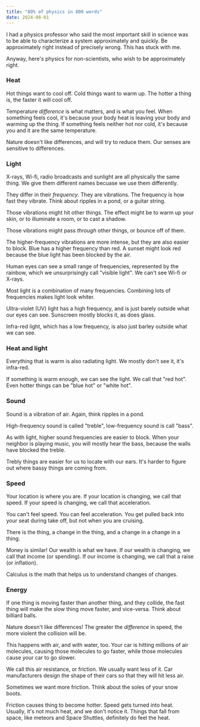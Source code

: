 ```yaml
---
title: "80% of physics in 800 words"
date: 2024-08-01
---
```


I had a physics professor who said the most important skill in science was to be able to characterize a system approximately and quickly. Be approximately right instead of precisely wrong. This has stuck with me.

Anyway, here's physics for non-scientists, who wish to be approximately right.

### Heat

Hot things want to cool off. Cold things want to warm up. The hotter a thing is, the faster it will cool off.

Temperature _difference_ is what matters, and is what you feel. When something feels cool, it's because your body heat is leaving your body and warming up the thing. If something feels neither hot nor cold, it's because you and it are the same temperature.

Nature doesn't like differences, and will try to reduce them. Our senses are sensitive to differences.

### Light

X-rays, Wi-fi, radio broadcasts and sunlight are all physically the same thing. We give them different names becuase we use them differently.

They differ in their _frequency_. They are vibrations. The frequency is how fast they vibrate. Think about ripples in a pond, or a guitar string.

Those vibrations might hit other things. The effect might be to warm up your skin, or to illuminate a room, or to cast a shadow.

Those vibrations might pass _through_ other things, or bounce off of them.

The higher-frequency vibrations are more intense, but they are also easier to block. Blue has a higher frequency than red. A sunset might look red because the blue light has been blocked by the air.

Human eyes can see a small range of frequencies, represented by the rainbow, which we unsurprisingly call "visible light". We can't see Wi-fi or X-rays.

Most light is a combination of many frequencies. Combining lots of frequencies makes light look whiter.

Ultra-violet (UV) light has a high frequency, and is just barely outside what our eyes can see. Sunscreen mostly blocks it, as does glass.

Infra-red light, which has a low frequency, is also just barley outside what we can see.

### Heat and light

Everything that is warm is also radiating light. We mostly don't see it, it's infra-red.

If something is warm enough, we can see the light. We call that "red hot". Even hotter things can be "blue hot" or "white hot".

### Sound

Sound is a vibration of air. Again, think ripples in a pond.

High-frequency sound is called "treble", low-frequency sound is call "bass".

As with light, higher sound frequencies are easier to block. When your neighbor is playing music, you will mostly hear the bass, because the walls have blocked the treble.

Trebly things are easier for us to locate with our ears. It's harder to figure out where bassy things are coming from.

### Speed

Your location is where you are. If your location is changing, we call that speed. If your speed is changing, we call that acceleration.

You can't feel speed. You can feel acceleration. You get pulled back into your seat during take off, but not when you are cruising.

There is the thing, a change in the thing, and a change in a change in a thing.

Money is similar! Our wealth is what we have. If our wealth is changing, we call that income (or spending). If our income is changing, we call that a raise (or inflation).

Calculus is the math that helps us to understand changes of changes.

### Energy

If one thing is moving faster than another thing, and they collide, the fast thing will make the slow thing move faster, and vice-versa. Think about billiard balls.

Nature doesn't like differences! The greater the _difference_ in speed, the more violent the collision will be.

This happens with air, and with water, too. Your car is hitting millions of air molecules, causing those molecules to go faster, while those molecules cause your car to go slower.

We call this air resistance, or friction. We usually want less of it. Car manufacturers design the shape of their cars so that they will hit less air.

Sometimes we want more friction. Think about the soles of your snow boots.

Friction causes thing to become hotter. Speed gets turned into heat. Usually, it's not much heat, and we don't notice it. Things that fall from space, like meteors and Space Shuttles, definitely do feel the heat.
